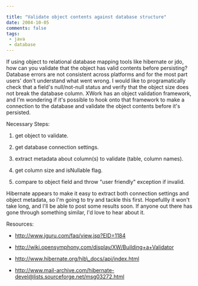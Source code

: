 ```yaml
---

title: "Validate object contents against database structure"
date: 2004-10-05
comments: false
tags:
 - java
 - database
---
```


If using object to relational database mapping tools like hibernate or jdo, how can you validate that the object has valid contents before persisting? Database errors are not consistent across platforms and for the most part users' don't understand what went wrong. I would like to programatically check that a field's null/not-null status and verify that the object size does not break the database column. XWork has an object validation framework, and I'm wondering if it's possible to hook onto that framework to make a connection to the database and validate the object contents before it's persisted.


Necessary Steps:


  1. get object to validate.


  2. get database connection settings.


  3. extract metadata about column(s) to validate (table, column names).


  4. get column size and isNullable flag.


  5. compare to object field and throw "user friendly" exception if invalid.





Hibernate appears to make it easy to extract both connection settings and object metadata, so I'm going to try and tackle this first. Hopefullly it won't take long, and I'll be able to post some results soon. If anyone out there has gone through something similar, I'd love to hear about it.


Resources:


  - http://www.jguru.com/faq/view.jsp?EID=1184


  - http://wiki.opensymphony.com/display/XW/Building+a+Validator


  - http://www.hibernate.org/hib\_docs/api/index.html


  - http://www.mail-archive.com/hibernate-devel@lists.sourceforge.net/msg03272.html



